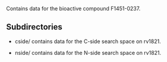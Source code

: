 Contains data for the bioactive compound F1451-0237.

## Subdirectories

- cside/ contains data for the C-side search space on rv1821.

- nside/ contains data for the N-side search space on rv1821.

